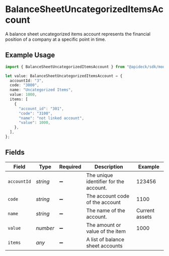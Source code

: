 # BalanceSheetUncategorizedItemsAccount

A balance sheet uncategorized items account represents the financial position of a company at a specific point in time.

## Example Usage

```typescript
import { BalanceSheetUncategorizedItemsAccount } from "@apideck/sdk/models/components";

let value: BalanceSheetUncategorizedItemsAccount = {
  accountId: "3",
  code: "3000",
  name: "Uncategorized Items",
  value: 1000,
  items: [
    {
      "account_id": "301",
      "code": "3100",
      "name": "not linked account",
      "value": 1000,
    },
  ],
};
```

## Fields

| Field                                  | Type                                   | Required                               | Description                            | Example                                |
| -------------------------------------- | -------------------------------------- | -------------------------------------- | -------------------------------------- | -------------------------------------- |
| `accountId`                            | *string*                               | :heavy_minus_sign:                     | The unique identifier for the account. | 123456                                 |
| `code`                                 | *string*                               | :heavy_minus_sign:                     | The account code of the account        | 1100                                   |
| `name`                                 | *string*                               | :heavy_minus_sign:                     | The name of the account.               | Current assets                         |
| `value`                                | *number*                               | :heavy_minus_sign:                     | The amount or value of the item        | 1000                                   |
| `items`                                | *any*                                  | :heavy_minus_sign:                     | A list of balance sheet accounts       |                                        |